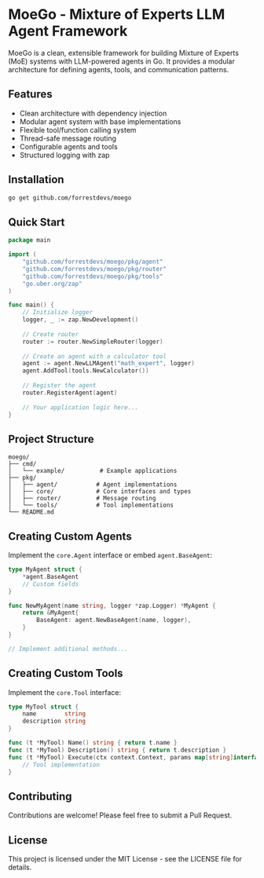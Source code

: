 # MoeGo - Mixture of Experts LLM Agent Framework

MoeGo is a clean, extensible framework for building Mixture of Experts (MoE) systems with LLM-powered agents in Go. It provides a modular architecture for defining agents, tools, and communication patterns.

## Features

- Clean architecture with dependency injection
- Modular agent system with base implementations
- Flexible tool/function calling system
- Thread-safe message routing
- Configurable agents and tools
- Structured logging with zap

## Installation

```bash
go get github.com/forrestdevs/moego
```

## Quick Start

```go
package main

import (
    "github.com/forrestdevs/moego/pkg/agent"
    "github.com/forrestdevs/moego/pkg/router"
    "github.com/forrestdevs/moego/pkg/tools"
    "go.uber.org/zap"
)

func main() {
    // Initialize logger
    logger, _ := zap.NewDevelopment()
    
    // Create router
    router := router.NewSimpleRouter(logger)
    
    // Create an agent with a calculator tool
    agent := agent.NewLLMAgent("math_expert", logger)
    agent.AddTool(tools.NewCalculator())
    
    // Register the agent
    router.RegisterAgent(agent)
    
    // Your application logic here...
}
```

## Project Structure

```
moego/
├── cmd/
│   └── example/          # Example applications
├── pkg/
│   ├── agent/           # Agent implementations
│   ├── core/            # Core interfaces and types
│   ├── router/          # Message routing
│   └── tools/           # Tool implementations
└── README.md
```

## Creating Custom Agents

Implement the `core.Agent` interface or embed `agent.BaseAgent`:

```go
type MyAgent struct {
    *agent.BaseAgent
    // Custom fields
}

func NewMyAgent(name string, logger *zap.Logger) *MyAgent {
    return &MyAgent{
        BaseAgent: agent.NewBaseAgent(name, logger),
    }
}

// Implement additional methods...
```

## Creating Custom Tools

Implement the `core.Tool` interface:

```go
type MyTool struct {
    name        string
    description string
}

func (t *MyTool) Name() string { return t.name }
func (t *MyTool) Description() string { return t.description }
func (t *MyTool) Execute(ctx context.Context, params map[string]interface{}) (interface{}, error) {
    // Tool implementation
}
```

## Contributing

Contributions are welcome! Please feel free to submit a Pull Request.

## License

This project is licensed under the MIT License - see the LICENSE file for details. 
